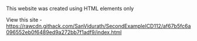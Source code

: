 This website was created using HTML elements only

View this site - https://rawcdn.githack.com/SanVidurath/SecondExampleICD112/af67b5fc6a096552eb0f6489ed9a272bb7f1adf9/index.html
